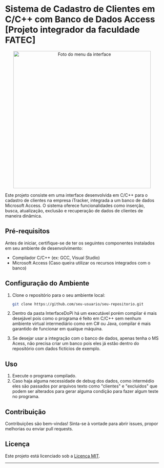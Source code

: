 # Sistema de Cadastro de Clientes em C/C++ com Banco de Dados Access [Projeto integrador da faculdade FATEC]

<p align="center">
  <img src="https://github.com/Gigio42/ProjetoIntegradorInterfaceCadastro/blob/master/images/InterfacePiFoto.png" alt="Foto do menu da interface" width="450">
</p>

Este projeto consiste em uma interface desenvolvida em C/C++ para o cadastro de clientes na empresa iTracker, integrada a um banco de dados Microsoft Access. O sistema oferece funcionalidades como inserção, busca, atualização, exclusão e recuperação de dados de clientes de maneira dinâmica.

## Pré-requisitos

Antes de iniciar, certifique-se de ter os seguintes componentes instalados em seu ambiente de desenvolvimento:

- Compilador C/C++ (ex: GCC, Visual Studio)
- Microsoft Access (Caso queira utilizar os recursos integrados com o banco)

## Configuração do Ambiente

1. Clone o repositório para o seu ambiente local:

    ```bash
    git clone https://github.com/seu-usuario/seu-repositorio.git
    ```

2. Dentro da pasta InterfaceDoPi há um executável porém compilar é mais desejável pois como o programa é feito em C/C++ sem nenhum ambiente virtual intermediário como em C# ou Java, compilar é mais garantido de funcionar em qualque máquina.

3. Se desejar usar a integração com o banco de dados, apenas tenha o MS Acess, não precisa criar um banco pois eles já estão dentro do repositório com dados fictícios de exemplo.

## Uso

1. Execute o programa compilado.
2. Caso haja alguma necessidade de debug dos dados, como intermédio eles são passados por arquivos texto como "clientes" e "excluidos" que podem ser alterados para gerar alguma condição para fazer algum teste no programa.

## Contribuição

Contribuições são bem-vindas! Sinta-se à vontade para abrir issues, propor melhorias ou enviar pull requests.

## Licença

Este projeto está licenciado sob a [Licença MIT](LICENSE).

---


